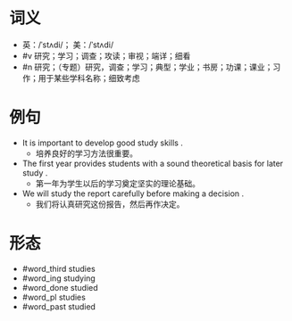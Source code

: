# 词义
- 英：/ˈstʌdi/； 美：/ˈstʌdi/
- #v 研究；学习；调查；攻读；审视；端详；细看
- #n 研究；（专题）研究，调查；学习；典型；学业；书房；功课；课业；习作；用于某些学科名称；细致考虑
# 例句
- It is important to develop good study skills .
	- 培养良好的学习方法很重要。
- The first year provides students with a sound theoretical basis for later study .
	- 第一年为学生以后的学习奠定坚实的理论基础。
- We will study the report carefully before making a decision .
	- 我们将认真研究这份报告，然后再作决定。
# 形态
- #word_third studies
- #word_ing studying
- #word_done studied
- #word_pl studies
- #word_past studied
